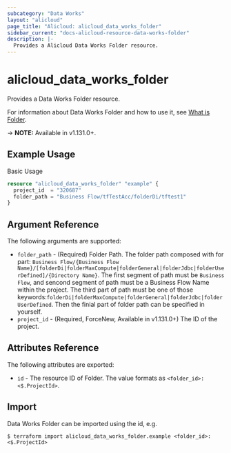 ```yaml
---
subcategory: "Data Works"
layout: "alicloud"
page_title: "Alicloud: alicloud_data_works_folder"
sidebar_current: "docs-alicloud-resource-data-works-folder"
description: |-
  Provides a Alicloud Data Works Folder resource.
---
```


# alicloud\_data\_works\_folder

Provides a Data Works Folder resource.

For information about Data Works Folder and how to use it, see [What is Folder](https://help.aliyun.com/document_detail/173940.html).

-> **NOTE:** Available in v1.131.0+.

## Example Usage

Basic Usage

```terraform
resource "alicloud_data_works_folder" "example" {
  project_id  = "320687"  
  folder_path = "Business Flow/tfTestAcc/folderDi/tftest1"
}
```

## Argument Reference

The following arguments are supported:

* `folder_path` - (Required) Folder Path. The folder path composed with for part: `Business Flow/{Business Flow Name}/[folderDi|folderMaxCompute|folderGeneral|folderJdbc|folderUserDefined]/{Directory Name}`. The first segment of path must be `Business Flow`, and sencond segment of path must be a Business Flow Name within the project. The third part of path must be one of those keywords:`folderDi|folderMaxCompute|folderGeneral|folderJdbc|folderUserDefined`. Then the finial part of folder path can be specified in yourself.
* `project_id` - (Required, ForceNew, Available in v1.131.0+) The ID of the project.

## Attributes Reference

The following attributes are exported:

* `id` - The resource ID of Folder. The value formats as `<folder_id>:<$.ProjectId>`.

## Import

Data Works Folder can be imported using the id, e.g.

```
$ terraform import alicloud_data_works_folder.example <folder_id>:<$.ProjectId>
```